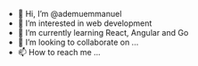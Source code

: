 - 👋 Hi, I’m @ademuemmanuel
- 👀 I’m interested in web development
- 🌱 I’m currently learning React, Angular and Go
- 💞️ I’m looking to collaborate on ...
- 📫 How to reach me ...

<!---
ademuemmanuel/ademuemmanuel is a ✨ special ✨ repository because its `README.md` (this file) appears on your GitHub profile.
You can click the Preview link to take a look at your changes.
--->
